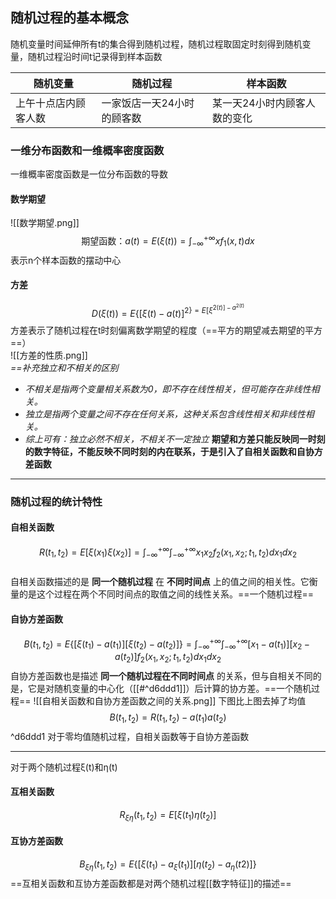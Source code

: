 ## 随机过程的基本概念
随机变量时间延伸所有t的集合得到随机过程，随机过程取固定时刻得到随机变量，随机过程沿时间t记录得到样本函数   
<center></center>

| 随机变量       | 随机过程           | 样本函数            |
| ---------- | -------------- | --------------- |
| 上午十点店内顾客人数 | 一家饭店一天24小时的顾客数 | 某一天24小时内顾客人数的变化 |
### 一维分布函数和一维概率密度函数
一维概率密度函数是一位分布函数的导数
#### 数学期望
![[数学期望.png]]
$$\text{期望函数：} a(t)=E(\xi(t))=\int_{-\infty}^{+\infty}xf_1(x,t)dx$$
表示n个样本函数的摆动中心   
#### 方差
$$
D(\xi(t))=E\{[\xi(t)-a(t)]^{2\}=E[\xi^{2(t)]-a^{2(t)}}} 
$$ 
方差表示了随机过程在t时刻偏离数学期望的程度（==平方的期望减去期望的平方==）   
![[方差的性质.png]]   
*==补充独立和不相关的区别*
- *不相关是指两个变量相关系数为0，即不存在线性相关，但可能存在非线性相关。*
- *独立是指两个变量之间不存在任何关系，这种关系包含线性相关和非线性相关。*
- *综上可有：独立必然不相关，不相关不一定独立*
**期望和方差只能反映同一时刻的数字特征，不能反映不同时刻的内在联系，于是引入了自相关函数和自协方差函数**      

---    

### 随机过程的统计特性   
#### 自相关函数   
$$
R(t_1,t_2)=E[\xi(x_1)\xi(x_2)]=\int_{-\infty}^{+\infty}\int_{-\infty}^{+\infty}x_1x_2f_2(x_1,x_2;t_1,t_2)dx_1dx_2
$$   
自相关函数描述的是 **同一个随机过程** 在 **不同时间点** 上的值之间的相关性。它衡量的是这个过程在两个不同时间点的取值之间的线性关系。==一个随机过程==
#### 自协方差函数    
$$
B(t_1,t_2)=E\{[\xi(t_1)-a(t_1)][\xi(t_2)-a(t_2)]\}=\int_{-\infty}^{+\infty}\int_{-\infty}^{+\infty}[x_1-a(t_1)][x_2-a(t_2)]f_2(x_1,x_2;t_1,t_2)dx_1dx_2
$$ 
自协方差函数也是描述 **同一个随机过程在不同时间点** 的关系，但与自相关不同的是，它是对随机变量的中心化（[[#^d6ddd1]]）后计算的协方差。==一个随机过程==
![[自相关函数和自协方差函数之间的关系.png]]
下图比上图去掉了均值
$$
B(t_1,t_2) = R(t_1,t_2)-a(t_1)a(t_2)
$$ 
^d6ddd1
对于零均值随机过程，自相关函数等于自协方差函数

---

对于两个随机过程ξ(t)和η(t)
#### 互相关函数   
$$R_{\xi\eta}(t_1,t_2)=E[\xi(t_1)\eta(t_2)]$$
#### 互协方差函数
$$B_{\xi\eta}(t_1,t_2)=E\{[\xi(t_1)-a_\xi(t_1)][\eta(t_2)-a_\eta(t2)]\}$$ ==互相关函数和互协方差函数都是对两个随机过程[[数字特征]]的描述==  